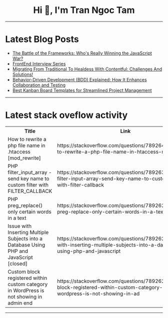 <h1 align="center">Hi 👋, I'm Tran Ngoc Tam</h1>

---

# Latest Blog Posts 
<!-- BLOG-POST-LIST:START -->
- [The Battle of the Frameworks: Who&#39;s Really Winning the JavaScript War?](https://dev.to/dharamgfx/the-battle-of-the-frameworks-whos-really-winning-the-javascript-war-3i0e)
- [FrontEnd Interview Series](https://dev.to/dev007777/frontend-interview-series-4l6c)
- [Migrating From Traditional To Healdess With Contentful: Challenges And Solutions!](https://dev.to/rajondey/migrating-from-traditional-to-healdess-with-contentful-challenges-and-solutions-2jg6)
- [Behavior-Driven Development &lpar;BDD&rpar; Explained: How It Enhances Collaboration and Testing](https://dev.to/robort_smith/behavior-driven-development-bdd-explained-how-it-enhances-collaboration-and-testing-47pj)
- [Best Kanban Board Templates for Streamlined Project Management](https://dev.to/codedthemes/best-kanban-board-templates-for-streamlined-project-management-20jf)
<!-- BLOG-POST-LIST:END -->

---

# Latest stack oveflow activity
<table>
  <tr><th>Title</th><th>Link</th></tr>
  <!-- STACKOVERFLOW:START --><tr><td>How to rewrite a php file name in .htaccess [mod_rewrite]</td><td>https://stackoverflow.com/questions/78926495/how-to-rewrite-a-php-file-name-in-htaccess-mod-rewrite</td></tr><tr><td>PHP filter_input_array - send key name to custom filter with FILTER_CALLBACK</td><td>https://stackoverflow.com/questions/78926334/php-filter-input-array-send-key-name-to-custom-filter-with-filter-callback</td></tr><tr><td>PHP preg_replace&lpar;&rpar; only certain words in a text</td><td>https://stackoverflow.com/questions/78926282/php-preg-replace-only-certain-words-in-a-text</td></tr><tr><td>Issue with Inserting Multiple Subjects into a Database Using PHP and JavaScript [closed]</td><td>https://stackoverflow.com/questions/78926280/issue-with-inserting-multiple-subjects-into-a-database-using-php-and-javascript</td></tr><tr><td>Custom block registered within custom category in WordPress is not showing in admin end</td><td>https://stackoverflow.com/questions/78926249/custom-block-registered-within-custom-category-in-wordpress-is-not-showing-in-ad</td></tr><!-- STACKOVERFLOW:END -->
</table>

---


